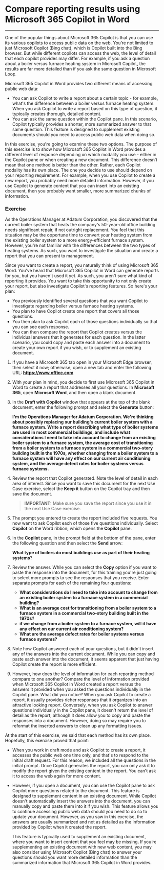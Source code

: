 # Compare reporting results using Microsoft 365 Copilot in Word
---
One of the popular things about Microsoft 365 Copilot is that you can use its various copilots to access public data on the web. You're not limited to just Microsoft Copilot (Bing chat), which is Copilot built into the Bing browser. But while different copilots can access the web, the level of detail that each copilot provides may differ. For example, if you ask a question about a boiler versus furnace heating system in Microsoft Copilot, the results are far more detailed than if you ask the same question in Microsoft Loop.

Microsoft 365 Copilot in Word provides two different means of accessing public web data:

 -  You can ask Copilot to write a report about a certain topic - for example, what's the difference between a boiler versus furnace heating system. When you ask Copilot to write a report based on this type of question, it typically creates thorough, detailed content.
 -  You can ask the same question within the Copilot pane. In this scenario, Copilot typically provides a shorter, more summarized answer to that same question. This feature is designed to supplement existing documents should you need to access public web data when doing so.

In this exercise, you're going to examine these two options. The purpose of this exercise is to show how Microsoft 365 Copilot in Word provides a different level of response depending on which modality you use - either in the Copilot pane or when creating a new document. This difference doesn’t mean that one method is better than the other. Rather, each Copilot modality has its own place. The one you decide to use should depend on your reporting requirement. For example, when you use Copilot to create a new report, you probably need more detailed information. However, if you use Copilot to generate content that you can insert into an existing document, then you probably want smaller, more summarized chunks of information.

### Exercise

As the Operations Manager at Adatum Corporation, you discovered that the current boiler system that heats the company's 50-year-old office building needs significant repair, if not outright replacement. You feel that this situation may be the opportune time to convert your heating system from the existing boiler system to a more energy-efficient furnace system. However, you're not familiar with the differences between the two types of heating systems. As such, you want to investigate the situation and create a report that you can present to management.

Since you want to create a report, you naturally think of using Microsoft 365 Word. You've heard that Microsoft 365 Copilot in Word can generate reports for you, but you haven't used it yet. As such, you aren't sure what kind of reporting it provides. You want to take this opportunity to not only create your report, but also investigate Copilot's reporting features. So here's your plan:

 -  You previously identified several questions that you want Copilot to investigate regarding boiler versus furnace heating systems.
 -  You plan to have Copilot create one report that covers all those questions.
 -  You then plan to ask Copilot each of those questions individually so that you can see each response.
 -  You can then compare the report that Copilot creates versus the individual answers that it generates for each question. In the latter scenario, you could copy and paste each answer into a document to create your own report if you wish, or to supplement an existing document.

1.  If you have a Microsoft 365 tab open in your Microsoft Edge browser, then select it now; otherwise, open a new tab and enter the following URL: **https://www.office.com**
2.  With your plan in mind, you decide to first use Microsoft 365 Copilot in Word to create a report that addresses all your questions. In **Microsoft 365**, open **Microsoft Word**, and then open a blank document.
3.  In the **Draft with Copilot** window that appears at the top of the blank document, enter the following prompt and select the **Generate** button:
    
    **I'm the Operations Manager for Adatum Corporation. We're thinking about possibly replacing our building's current boiler system with a furnace system. Write a report describing what type of boiler systems are used in most commercial buildings, and include what considerations I need to take into account to change from an existing boiler system to a furnace system, the average cost of transitioning from a boiler system to a furnace system in a commercial two-story building built in the 1970s, whether changing from a boiler system to a furnace system will have any effect on our current air conditioning system, and the average defect rates for boiler systems versus furnace systems.**
4.  Review the report that Copilot generated. Note the level of detail in each area of interest. Since you want to save this document for the next Use Case exercise, select the **Keep it** button on the Copilot tray and then save the document.
    
    > **IMPORTANT:** Make sure you save the report since you use it in the next Use Case exercise.
5.  The prompt you entered to create the report included five requests. You now want to ask Copilot each of those five questions individually. Select **Copilot** on the Word ribbon, which opens the **Copilot** pane.
6.  In the **Copilot** pane, in the prompt field at the bottom of the pane, enter the following question and then select the **Send** arrow:
    
    **What type of boilers do most buildings use as part of their heating systems**?
7.  Review the answer. While you can select the **Copy** option if you want to paste the response into the document, for this training you're just going to select more prompts to see the responses that you receive. Enter separate prompts for each of the remaining four questions:
     -  **What considerations do I need to take into account to change from an existing boiler system to a furnace system in a commercial building?**
     -  **What is an average cost for transitioning from a boiler system to a furnace system in a commercial two-story building built in the 1970s?**
     -  **if we change from a boiler system to a furnace system, will it have any effect on our current air conditioning system?**
     -  **What are the average defect rates for boiler systems versus furnace systems?**
8.  Note how Copilot answered each of your questions, but it didn't insert any of the answers into the current document. While you can copy and paste each answer into the document, it seems apparent that just having Copilot create the report is more efficient.
9.  However, how does the level of information for each reporting method compare to one another? Compare the level of information provided when Microsoft 365 Copilot in Word created a report versus the answers it provided when you asked the questions individually in the Copilot pane. What did you notice? When you ask Copilot to create a report, it usually provides richer responses that it organizes into an attractive looking report. Conversely, when you ask Copilot to answer questions individually in the Copilot pane, it doesn't return the level of detail as the report, although it does allow you to copy and paste the responses into a document. However, doing so may require you to reformat the inserted answers to clean up any formatting issues.

At the start of this exercise, we said that each method has its own place. Hopefully, this exercise proved that point:

 -  When you work in draft mode and ask Copilot to create a report, it accesses the public web one time only, and that's to respond to the initial draft request. For this reason, we included all the questions in the initial prompt. Once Copilot generates the report, you can only ask it to modify the report given the existing content in the report. You can't ask it to access the web again for more content.
 -  However, if you open a document, you can use the Copilot pane to ask Copilot more questions related to the document. This feature is designed to supplement content in an existing document. While Copilot doesn't automatically insert the answers into the document, you can manually copy and paste them into it if you wish. This feature allows you to continue accessing public web data should you need to do so to update your document. However, as you saw in this exercise, the answers are usually summarized and not as detailed as the information provided by Copilot when it created the report.
    
    This feature is typically used to supplement an existing document, where you want to insert content that you feel may be missing. If you’re supplementing an existing document with new web content, you may also consider using Microsoft Copilot (Bing chat) to answer your questions should you want more detailed information than the summarized information that Microsoft 365 Copilot in Word provides.
